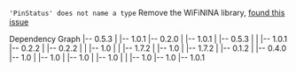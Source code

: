 

`'PinStatus' does not name a type` Remove the WiFiNINA library, [found this issue](https://github.com/arduino-libraries/WiFiNINA/issues/184)

Dependency Graph
|-- <Sensirion Core> 0.5.3
|   |-- <Wire> 1.0.1
|-- <Sensirion I2C SEN5X> 0.2.0
|   |-- <Wire> 1.0.1
|   |-- <Sensirion Core> 0.5.3
|   |   |-- <Wire> 1.0.1
|-- <GrafanaLoki> 0.2.2
|   |-- <PromLokiTransport> 0.2.2
|   |   |-- <WiFi> 1.0
|   |   |-- <ArduinoBearSSL> 1.7.2
|   |-- <WiFi> 1.0
|   |-- <ArduinoBearSSL> 1.7.2
|   |-- <SnappyProto> 0.1.2
|   |-- <ArduinoHttpClient> 0.4.0
|-- <ArduinoOTA> 1.0
|   |-- <Update> 1.0
|   |-- <WiFi> 1.0
|   |-- <ESPmDNS> 1.0
|   |   |-- <WiFi> 1.0
|-- <WiFi> 1.0
|-- <Wire> 1.0.1
